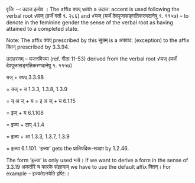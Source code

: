 




वृत्तिः --ः उदात्त इत्येव । The affix क्यप्‌ with a उदात्त: accent is used following the verbal root √व्रज् (व्रजँ गतौ १. २८६) and √यज् (यजँ देवपूजासङ्गतिकरणदानेषु १. ११५७) – to denote in the feminine gender the sense of the verbal root as having attained to a completed state.

Note: The affix क्यप्‌ prescribed by this सूत्रम् is a अपवाद: (exception) to the affix क्तिन् prescribed by 3.3.94.


उदाहरणम् – यजनमिज्या (ref. गीता 11-53) derived from the verbal root √यज् (यजँ देवपूजासङ्गतिकरणदानेषु १. ११५७)


यज् + क्यप्‌ 3.3.98

= यज् + य 1.3.3, 1.3.8, 1.3.9

= य् अ ज् + य = इ अ ज् + य 6.1.15

= इज् + य 6.1.108

= इज्य + टाप् 4.1.4

= इज्य + आ 1.3.3, 1.3.7, 1.3.9

= इज्या 6.1.101. ‘इज्या’ gets the प्रातिपदिक-सञ्ज्ञा by 1.2.46.


The form ‘इज्या’ is only used भावे। If we want to derive a form in the sense of 3.3.19 अकर्तरि च कारके संज्ञायाम् we have to use the default affix क्तिन्। For example – इज्यतेऽनयेति इष्टि:।

